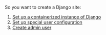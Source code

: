 So you want to create a Django site:
1. [Set up a containerized instance of Django](https://github.com/jcatoe/til/blob/master/python/django/setting-up-django-in-docker.md)
2. [Set up special user configuration](https://github.com/jcatoe/til/blob/master/python/django/use-email-as-username.md)
3. [Create admin user](https://github.com/jcatoe/til/blob/master/python/django/create-admin-user.md)
